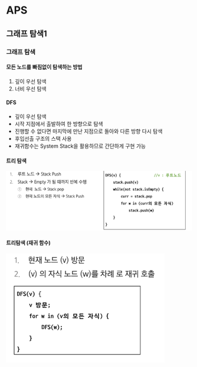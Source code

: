 # APS
## 그래프 탐색1

### 그래프 탐색

#### 모든 노드를 빠짐없이 탐색하는 방법
1. 깊이 우선 탐색
2. 너비 우선 탐색

#### DFS
- 깊이 우선 탐색
- 시작 지점에서 출발하여 한 방향으로 탐색
- 진행할 수 없다면 마지막에 만난 지점으로 돌아와 다른 방향 다시 탐색
- 후입선출 구조의 스택 사용
- 재귀함수는 System Stack을 활용하므로 간단하게 구현 가능

#### 트리 탐색
![alt text](image.png)

#### 트리탐색 (재귀 함수)
![alt text](image-1.png)